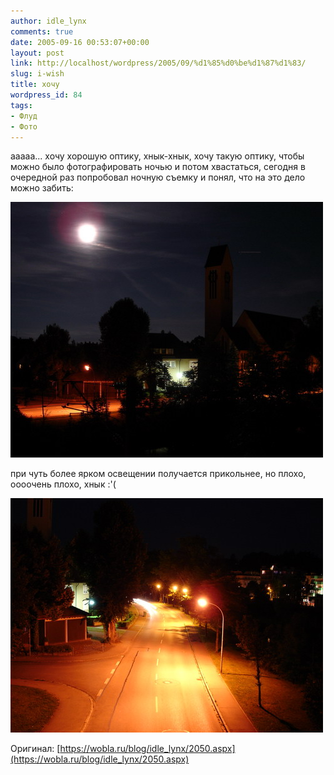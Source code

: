```yaml
---
author: idle_lynx
comments: true
date: 2005-09-16 00:53:07+00:00
layout: post
link: http://localhost/wordpress/2005/09/%d1%85%d0%be%d1%87%d1%83/
slug: i-wish
title: хочу
wordpress_id: 84
tags:
- Флуд
- Фото
---
```


ааааа... хочу хорошую оптику, хнык-хнык, хочу такую оптику, чтобы можно было фотографировать ночью и потом хвастаться, сегодня в очередной раз попробовал ночную съемку и понял, что на это дело можно забить:

![Night in Donaueschingen](images/2007/05/8804bef4-179b-4c38-98ec-a77849b5d896.JPG)

при чуть более ярком освещении получается прикольнее, но плохо, оооочень плохо, хнык :'(

![Night in Donaueschingen 2](images/2007/05/b4221130-d789-4a10-88c1-f3ddae20bd81.JPG)

Оригинал: [https://wobla.ru/blog/idle_lynx/2050.aspx](https://wobla.ru/blog/idle_lynx/2050.aspx)
